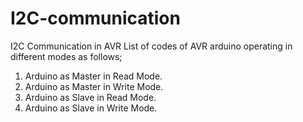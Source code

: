 # I2C-communication
I2C Communication in AVR
List of codes of AVR arduino operating in different modes as follows;
1. Arduino as Master in Read Mode.
2. Arduino as Master in Write Mode.
3. Arduino as Slave  in Read Mode.
4. Arduino as Slave  in Write Mode.
